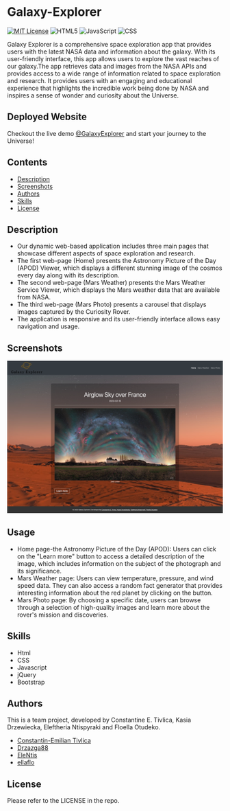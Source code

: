 # Galaxy-Explorer

[![MIT License](https://img.shields.io/badge/License-MIT-green.svg)](https://choosealicense.com/licenses/mit/)
![HTML5](https://img.shields.io/badge/HTML5-49%25-orange)
![JavaScript](https://img.shields.io/badge/JavaScript-46.9%25-Green)
![CSS](https://img.shields.io/badge/CSS-4.1%25-blueviolet)

Galaxy Explorer is a comprehensive space exploration app that provides users with the latest NASA data and information about the galaxy. With its user-friendly interface, this app allows users to explore the vast reaches of our galaxy.The app retrieves data and images from the NASA APIs and provides access to a wide range of information related to space exploration and research. It provides users with an engaging and educational experience that highlights the incredible work being done by NASA and inspires a sense of wonder and curiosity about the Universe.


## Deployed Website

Checkout the live demo [@GalaxyExplorer](https://constantin-e-t.github.io/Galaxy-Explorer/) and start your journey to the Universe!


## Contents

* [Description](#description)
* [Screenshots](#screenshots)
* [Authors](#authors)
* [Skills](#skills)
* [License](#license)


## Description

* Our dynamic web-based application includes three main pages that showcase different aspects of space exploration and research.
* The first web-page (Home) presents the Astronomy Picture of the Day (APOD) Viewer, which displays a different stunning image of the cosmos every day along with its description.
* The second web-page (Mars Weather) presents the Mars Weather Service Viewer, which displays the Mars weather data that are available from NASA. 
* The third web-page (Mars Photo) presents a carousel that displays images captured by the Curiosity Rover. 
* The application is responsive and its user-friendly interface allows easy navigation and usage.


## Screenshots

![Alt text](assets/images/screencapture-Galaxy-Explorer-index-html.png)



## Usage

* Home page-the Astronomy Picture of the Day (APOD): Users can click on the "Learn more" button to access a detailed description of the image, which includes information on the subject of the photograph and its significance.
* Mars Weather page: Users can view temperature, pressure, and wind speed data. They can also access a random fact generator that provides interesting information about the red planet by clicking on the button.
* Mars Photo page: By choosing a specific date, users can browse through a selection of high-quality images and learn more about the rover's mission and discoveries.


## Skills

* Html
* CSS
* Javascript
* jQuery
* Bootstrap


## Authors

This is a team project, developed by Constantine E. Tivlica, Kasia Drzewiecka, Eleftheria Ntispyraki and Floella Otudeko.

* [Constantin-Emilian Tivlica](https://github.com/Constantin-E-T/)
* [Drzazga88](https://github.com/Drzazga88)
* [EleNtis](https://github.com/EleNtis)
* [ellaflo](https://github.com/ellaflo)


## License

Please refer to the LICENSE in the repo.
